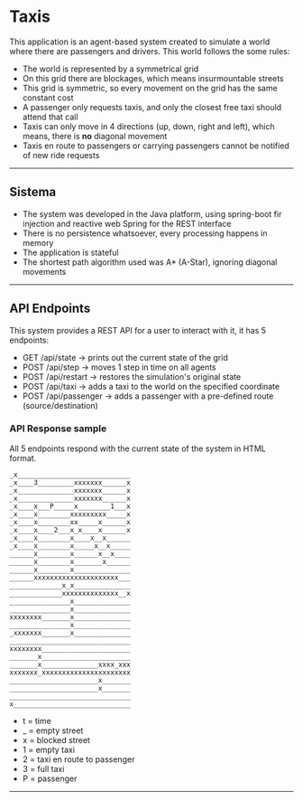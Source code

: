 # Taxis
This application is an agent-based system created to simulate a world where there are passengers and drivers. This world follows the some rules:

  - The world is represented by a symmetrical grid
  - On this grid there are blockages, which means insurmountable streets
  - This grid is symmetric, so every movement on the grid has the same constant cost
  - A passenger only requests taxis, and only the closest free taxi should attend that call
  - Taxis can only move in 4 directions (up, down, right and left), which means, there is **no** diagonal movement
  - Taxis en route to passengers or carrying passengers cannot be notified of new ride requests



-------------

## Sistema

- The system was developed in the Java platform, using spring-boot fir injection and reactive web Spring for the REST interface
- There is no persistence whatsoever, every processing happens in memory
- The application is stateful
- The shortest path algorithm used was A* (A-Star), ignoring diagonal movements

------------

## API Endpoints

This system provides a REST API for a user to interact with it, it has 5 endpoints:

 - GET /api/state -> prints out the current state of the grid
 - POST /api/step -> moves 1 step in time on all agents
 - POST /api/restart -> restores the simulation's original state
 - POST /api/taxi -> adds a taxi to the world on the specified coordinate
 - POST /api/passenger -> adds a passenger with a pre-defined route (source/destination)

### API Response sample

All 5 endpoints respond with the current state of the system in HTML format.

```
_x____________________________
_x____3_________xxxxxxx______x
_x______________xxxxxxx______x
_x______________xxxxxxx______x
_x____x___P_____x________1___x
_x____x________xxxxxxxxx_____x
_x____x________xx_____x______x
_x____x____2___x_x____x______x
_x____x________x____x__x______
_x____x________x_____x__x_____
______x________x______x__x____
______x________x_______x______
______x________x______________
______xxxxxxxxxxxxxxxxxxxxx___
_____________x_x______________
_____________xxxxxxxxxxxxxx__x
_______________x______________
_______________x______________
xxxxxxxx_______x______________
_______________x______________
_xxxxxxx_______x______________
______________________________
xxxxxxxx______________________
_______x______________________
_______x______________xxxx_xxx
xxxxxxx_xxxxxxxxxxxxxxxxxxxxxx
______________________x_______
______________________x_______
______________________________
x_____________________________
```

- t = time
- _ = empty street
- x = blocked street
- 1 = empty taxi
- 2 = taxi en route to passenger
- 3 = full taxi
- P = passenger

---------------
